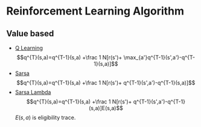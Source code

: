 # Reinforcement Learning Algorithm

## Value based
- [Q Learning](https://github.com/YisraelZhang/Reinforcement-Learning/tree/master/Q_learning)
$$q^{T}(s,a)=q^{T-1}(s,a) +\frac 1 N[r(s')+ \max_{a'}q^{T-1}(s',a')-q^{T-1}(s,a)]$$
- [Sarsa](https://github.com/YisraelZhang/Reinforcement-Learning/tree/master/sarsa)
$$q^{T}(s,a)=q^{T-1}(s,a) +\frac 1 N[r(s')+ q^{T-1}(s',a')-q^{T-1}(s,a)]$$
- [Sarsa Lambda](https://github.com/YisraelZhang/Reinforcement-Learning/tree/master/sarsa_lambda)
$$q^{T}(s,a)=q^{T-1}(s,a) +\frac 1 N[r(s')+ q^{T-1}(s',a')-q^{T-1}(s,a)]E(s,a)$$
$E(s,a)$ is eligibility trace.
